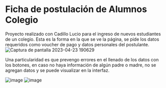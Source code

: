 # Ficha de postulación de Alumnos Colegio
Proyecto realizado con Cadillo Lucio para el ingreso de nuevos estudiantes de un colegio.
Esta es la forma en la que se ve la página, se pide los datos requeridos como voucher de pago y datos personales del postulante.
![Captura de pantalla 2023-04-23 190629](https://user-images.githubusercontent.com/83486401/233874088-e1e61a66-0ca4-4c01-9f3a-267df519c7aa.jpg)

Una particularidad es que prevengo errores en el llenado de los datos con los botones, en caso no haya información de algún padre o madre, 
no se agregan datos y se puede visualizar en la interfaz.

![image](https://user-images.githubusercontent.com/83486401/233874357-b33632e3-1bd7-4e99-8c1b-af4d63ff8aec.png)
![image](https://user-images.githubusercontent.com/83486401/233874404-936fd709-b22a-455b-8c32-ca04c3d3bfe4.png)
